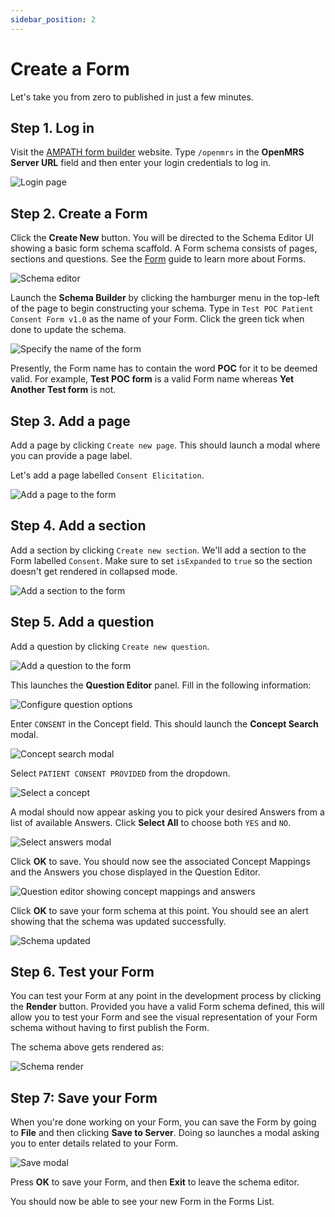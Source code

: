 ```yaml
---
sidebar_position: 2
---
```


# Create a Form

Let's take you from zero to published in just a few minutes.

## Step 1. Log in

Visit the [AMPATH form builder](https://openmrs-spa.org/formbuilder/#/login) website. Type `/openmrs` in the **OpenMRS Server URL** field and then enter your login credentials to log in.

![Login page](/img/login.png)

## Step 2. Create a Form

Click the **Create New** button. You will be directed to the Schema Editor UI showing a basic form schema scaffold. A Form schema consists of pages, sections and questions. See the [Form](/platform/core-concepts#form) guide to learn more about Forms.

![Schema editor](/img/schema-editor.png)

Launch the **Schema Builder** by clicking the hamburger menu in the top-left of the page to begin constructing your schema. Type in `Test POC Patient Consent Form v1.0` as the name of your Form. Click the green tick when done to update the schema.

![Specify the name of the form](/img/add-form-name.png)

Presently, the Form name has to contain the word **POC** for it to be deemed valid. For example, **Test POC form** is a valid Form name whereas **Yet Another Test form** is not.

## Step 3. Add a page

Add a page by clicking `Create new page`. This should launch a modal where you can provide a page label.

Let's add a page labelled `Consent Elicitation`.

![Add a page to the form](/img/add-page.png)

## Step 4. Add a section

Add a section by clicking `Create new section`. We'll add a section to the Form labelled `Consent`. Make sure to set `isExpanded` to `true` so the section doesn't get rendered in collapsed mode.

![Add a section to the form](/img/add-section.png)

## Step 5. Add a question

Add a question by clicking `Create new question`.

![Add a question to the form](/img/add-question.png)

This launches the **Question Editor** panel. Fill in the following information:

![Configure question options](/img/configure-question-options.png)

Enter `CONSENT` in the Concept field. This should launch the **Concept Search** modal.

![Concept search modal](/img/concept-modal.png)

Select `PATIENT CONSENT PROVIDED` from the dropdown.

![Select a concept](/img/select-concept.png)

A modal should now appear asking you to pick your desired Answers from a list of available Answers. Click **Select All** to choose both `YES` and `NO`.

![Select answers modal](/img/answers-modal.png)

Click **OK** to save. You should now see the associated Concept Mappings and the Answers you chose displayed in the Question Editor.

![Question editor showing concept mappings and answers](/img/concept-mappings-and-answers.png)

Click **OK** to save your form schema at this point. You should see an alert showing that the schema was updated successfully.

![Schema updated](/img/schema-updated.png)

## Step 6. Test your Form

You can test your Form at any point in the development process by clicking the **Render** button. Provided you have a valid Form schema defined, this will allow you to test your Form and see the visual representation of your Form schema without having to first publish the Form.

The schema above gets rendered as:

![Schema render](/img/schema-render.png)

## Step 7: Save your Form

When you're done working on your Form, you can save the Form by going to **File** and then clicking **Save to Server**. Doing so launches a modal asking you to enter details related to your Form.

![Save modal](/img/save-modal.png)

Press **OK** to save your Form, and then **Exit** to leave the schema editor.

You should now be able to see your new Form in the Forms List.
